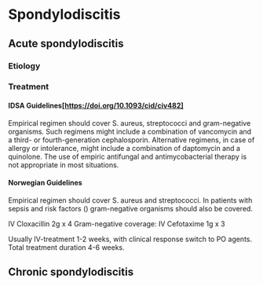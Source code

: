 # Spondylodiscitis

## Acute spondylodiscitis

### Etiology

### Treatment

#### IDSA Guidelines[https://doi.org/10.1093/cid/civ482]
Empirical regimen should cover S. aureus, streptococci and gram-negative organisms. Such regimens might include a combination of vancomycin and a third- or fourth-generation cephalosporin. Alternative regimens, in case of allergy or intolerance, might include a combination of daptomycin and a quinolone. The use of empiric antifungal and antimycobacterial therapy is not appropriate in most situations.

#### Norwegian Guidelines
Empirical regimen should cover S. aureus and streptococci. In patients with sepsis and risk factors () gram-negative organisms should also be covered.

IV Cloxacillin 2g x 4
Gram-negative coverage: IV Cefotaxime 1g x 3

Usually IV-treatment 1-2 weeks, with clinical response switch to PO agents. Total treatment duration 4-6 weeks.

## Chronic spondylodiscitis

